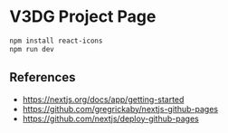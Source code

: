 # V3DG Project Page

```sh
npm install react-icons
npm run dev
```

## References

- https://nextjs.org/docs/app/getting-started
- https://github.com/gregrickaby/nextjs-github-pages
- https://github.com/nextjs/deploy-github-pages
